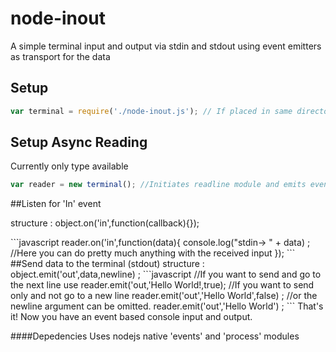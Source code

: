 # node-inout
A simple terminal input and output via stdin and stdout using event emitters as transport for the data
## Setup
```javascript
var terminal = require('./node-inout.js'); // If placed in same directory as script you want to use it in
```
## Setup Async Reading 
Currently only type available
```javascript
var reader = new terminal(); //Initiates readline module and emits event on receipt of a line
```
##Listen for 'In' event
<p>structure : object.on('in',function(callback){}); </p>
```javascript
reader.on('in',function(data){
  console.log("stdin-> " + data) ; //Here you can do pretty much anything with the received input
});
```
##Send data to the terminal (stdout)
structure : object.emit('out',data,newline) ; 
```javascript
//If you want to send and go to the next line use
  reader.emit('out,'Hello World!,true); 
//If you want to send only and not go to a new line
  reader.emit('out','Hello World',false) ; 
    //or the newline argument can be omitted. 
  reader.emit('out','Hello World') ; 
```
That's it! Now you have an event based console input and output. 

####Depedencies
Uses nodejs native 'events' and 'process' modules
